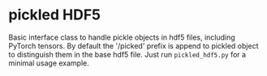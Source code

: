 # pickled HDF5
Basic interface class to handle pickle objects in hdf5 files, including PyTorch tensors. By default the '/picked' prefix is append to pickled object to distinguish them in the base hdf5 file. 
Just run `pickled_hdf5.py` for a minimal usage example.
